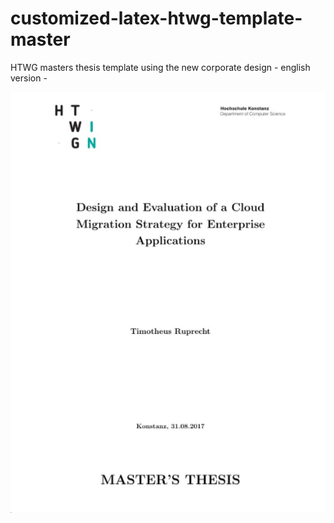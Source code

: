 # customized-latex-htwg-template-master
HTWG masters thesis template using the new corporate design - english version -


![Alt text](htwg/preview.PNG?raw=true "Title Page")
